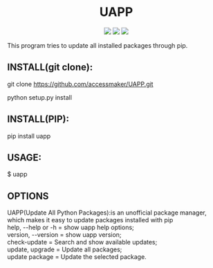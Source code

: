 <h1 align="center">UAPP</h1>

<p align="center">
<img src="http://img.shields.io/static/v1?label=STATUS&message=EM%20DESENVOLVIMENTO&color=GREEN&style=for-the-badge"/>
<img src="http://img.shields.io/static/v1?label=VERSION&message=1.2.3&color=blue&style=for-the-badge"/>
<img src="https://img.shields.io/github/license/accessmaker/UAPP?style=for-the-badge"/>
</p>


This program tries to update all installed packages through pip.

<h2>INSTALL(git clone):</h2>

git clone https://github.com/accessmaker/UAPP.git

python setup.py install


<h2>INSTALL(PIP):</h2>


pip install uapp


<h2>USAGE:</h2>

$ uapp


<h2>OPTIONS</h2>

UAPP(Update All Python Packages):is an unofficial package manager, which makes it easy to update packages installed with pip<br>
        help, --help or -h = show uapp help options;<br>
        version, --version = show uapp version;<br>
        check-update = Search and show available updates;<br>
        update, upgrade = Update all packages;<br>
        update package = Update the selected package.